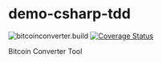 # demo-csharp-tdd

![bitcoinconverter.build](https://github.com/cloudacademy/demo-csharp-tdd/workflows/bitcoinconverter.build/badge.svg) [![Coverage Status](https://coveralls.io/repos/github/cloudacademy/demo-csharp-tdd/badge.svg?branch=main)](https://coveralls.io/github/cloudacademy/demo-csharp-tdd?branch=main)

Bitcoin Converter Tool